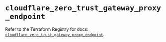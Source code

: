 # `cloudflare_zero_trust_gateway_proxy_endpoint`

Refer to the Terraform Registry for docs: [`cloudflare_zero_trust_gateway_proxy_endpoint`](https://registry.terraform.io/providers/cloudflare/cloudflare/4.43.0/docs/resources/zero_trust_gateway_proxy_endpoint).
